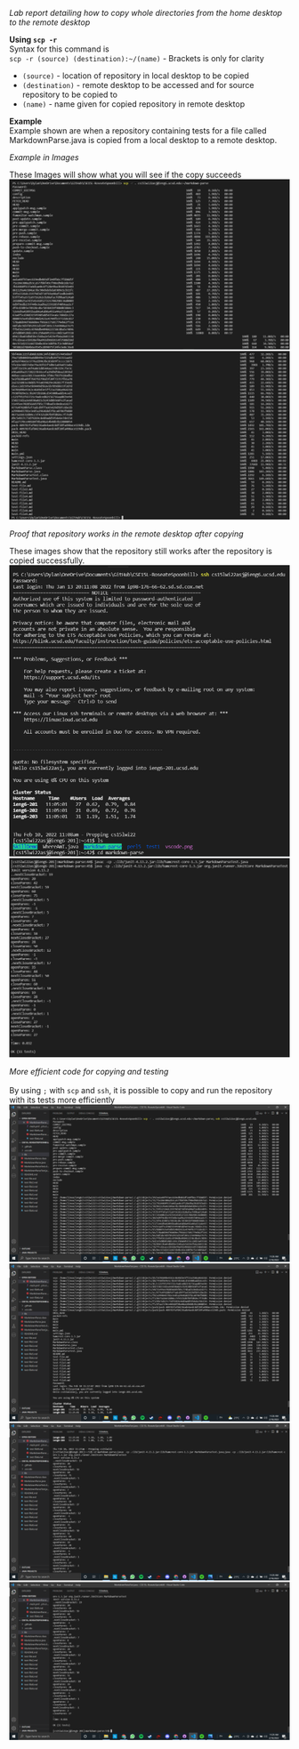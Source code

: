 *Lab report detailing how to copy whole directories from the home desktop to the remote desktop*</br>

**Using `scp -r`**</br>
Syntax for this command is </br>
`scp -r (source) (destination):~/(name)` - Brackets is only for clarity</br> 
* `(source)` - location of repository in local desktop to be copied
* `(destination)` - remote desktop to be accessed and for source repository to be copied to
* `(name)`  - name given for copied repository in remote desktop</br>

**Example**</br>
Example shown are when a repository containing tests for a file called MarkdownParse.java is copied from a local desktop to a remote desktop.</br>

*Example in Images*</br>

These Images will show what you will see if the copy succeeds
![Syntax-1](..\Photos\LR3\Syntax.png)
![Syntax-2](..\Photos\LR3\Syntax2.png)

*Proof that repository works in the remote desktop after copying*<br>

These images show that the repository still works after the repository is copied successfully.
![Proof-1](..\Photos\LR3\Proof1.png)
![Proof-2](..\Photos\LR3\Proof2.png)

*More efficient code for copying and testing*</br>\
By using `;` with `scp` and `ssh`, it is possible to copy and run the repository with its tests more efficiently<br/>
![Combo-1](..\Photos\LR3\Combo1.png)
![Combo-2](..\Photos\LR3\Combo2.png)
![Combo-3](..\Photos\LR3\Combo3.png)
![Combo-4](..\Photos\LR3\Combo4.png)


